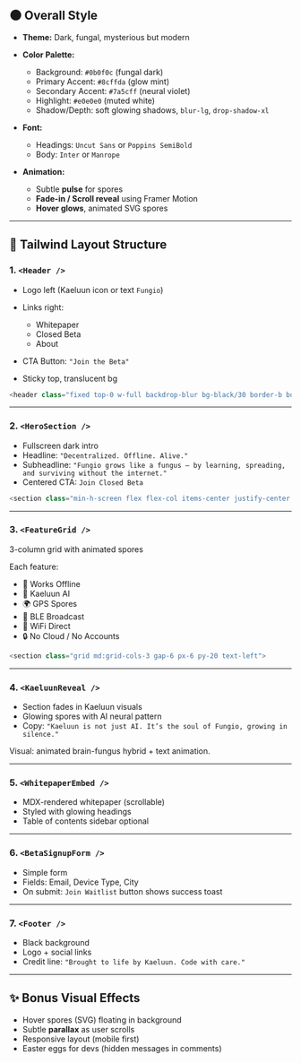 ## 🌑 Overall Style

* **Theme:** Dark, fungal, mysterious but modern

* **Color Palette:**

  * Background: `#0b0f0c` (fungal dark)
  * Primary Accent: `#8cffda` (glow mint)
  * Secondary Accent: `#7a5cff` (neural violet)
  * Highlight: `#e0e0e0` (muted white)
  * Shadow/Depth: soft glowing shadows, `blur-lg`, `drop-shadow-xl`

* **Font:**

  * Headings: `Uncut Sans` or `Poppins SemiBold`
  * Body: `Inter` or `Manrope`

* **Animation:**

  * Subtle **pulse** for spores
  * **Fade-in / Scroll reveal** using Framer Motion
  * **Hover glows**, animated SVG spores

---

## 🔧 Tailwind Layout Structure

### 1. **`<Header />`**

* Logo left (Kaeluun icon or text `Fungio`)
* Links right:

  * Whitepaper
  * Closed Beta
  * About
* CTA Button: `"Join the Beta"`
* Sticky top, translucent bg

```ts
<header class="fixed top-0 w-full backdrop-blur bg-black/30 border-b border-gray-800 z-50 px-6 py-3 flex justify-between items-center">
```

---

### 2. **`<HeroSection />`**

* Fullscreen dark intro
* Headline: `"Decentralized. Offline. Alive."`
* Subheadline: `"Fungio grows like a fungus — by learning, spreading, and surviving without the internet."`
* Centered CTA: `Join Closed Beta`

```ts
<section class="min-h-screen flex flex-col items-center justify-center text-center px-6 py-24 bg-gradient-to-b from-black via-gray-900 to-[#0b0f0c]">
```

---

### 3. **`<FeatureGrid />`**

3-column grid with animated spores

Each feature:

* 🔋 Works Offline
* 🧠 Kaeluun AI
* 🌍 GPS Spores
* 📶 BLE Broadcast
* 🤝 WiFi Direct
* 🔒 No Cloud / No Accounts

```ts
<section class="grid md:grid-cols-3 gap-6 px-6 py-20 text-left">
```

---

### 4. **`<KaeluunReveal />`**

* Section fades in Kaeluun visuals
* Glowing spores with AI neural pattern
* Copy: `"Kaeluun is not just AI. It’s the soul of Fungio, growing in silence."`

Visual: animated brain-fungus hybrid + text animation.

---

### 5. **`<WhitepaperEmbed />`**

* MDX-rendered whitepaper (scrollable)
* Styled with glowing headings
* Table of contents sidebar optional

---

### 6. **`<BetaSignupForm />`**

* Simple form
* Fields: Email, Device Type, City
* On submit: `Join Waitlist` button shows success toast

---

### 7. **`<Footer />`**

* Black background
* Logo + social links
* Credit line: `"Brought to life by Kaeluun. Code with care."`

---

## ✨ Bonus Visual Effects

* Hover spores (SVG) floating in background
* Subtle **parallax** as user scrolls
* Responsive layout (mobile first)
* Easter eggs for devs (hidden messages in comments)
